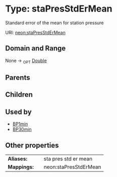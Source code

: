 
# Type: staPresStdErMean


Standard error of the mean for station pressure

URI: [neon:staPresStdErMean](https://data.neonscience.org/staPresStdErMean)


## Domain and Range

None ->  <sub>OPT</sub> [Double](types/Double.md)

## Parents


## Children


## Used by

 * [BP1min](BP1min.md)
 * [BP30min](BP30min.md)

## Other properties

|  |  |  |
| --- | --- | --- |
| **Aliases:** | | sta pres std er mean |
| **Mappings:** | | neon:staPresStdErMean |


